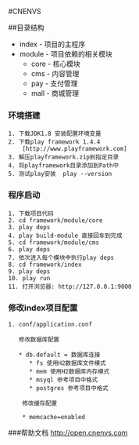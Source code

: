 #CNENVS

##目录结构

   * index - 项目的主程序
   * module - 项目依赖的相关模块
        * core - 核心模块
        * cms - 内容管理
        * pay - 支付管理
        * mall - 商城管理

### 环境搭建

    1. 下载JDK1.8 安装配置环境变量
    2. 下载play framework 1.4.4 
        [http://www.playframework.com]
    3. 解压playframework.zip到指定目录
    4. 将playframework目录添加到Path中
    5. 测试play安装  play --version

### 程序启动

    1. 下载项目代码
    2. cd framework/module/core
    3. play deps
    4. play build-module 直接回车到完成
    5. cd framework/module/cms
    6. play deps
    7. 依次进入每个模块中执行play deps
    8. cd framework/index
    9. play deps
    10. play run 
    11. 打开浏览器: http://127.0.0.1:9000
    
### 修改index项目配置
    
    1. conf/application.conf 
    
       修改数据库配置
       
       * db.default = 数据库连接
          * fs 使用H2数据库文件模式
          * mem 使用H2数据库内存模式
          * msyql 参考项目中格式
          * postgres 参考项目中格式
        
        修改缓存配置
        
        * memcache=enabled

###帮助文档
http://open.cnenvs.com

